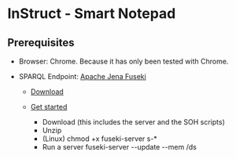 InStruct - Smart Notepad
========================

Prerequisites
-------------
* Browser: Chrome.  Because it has only been tested with Chrome.

* SPARQL Endpoint: [Apache Jena Fuseki](http://jena.apache.org/documentation/serving_data/index.html)

  * [Download](http://www.apache.org/dist/incubator/jena/jena-fuseki-0.2.1-incubating/)

  * [Get started](http://jena.apache.org/documentation/serving_data/index.html#getting-started-with-fuseki)

    * Download (this includes the server and the SOH scripts)
    * Unzip
    * (Linux) chmod +x fuseki-server s-\*
    * Run a server
        fuseki-server --update --mem /ds
